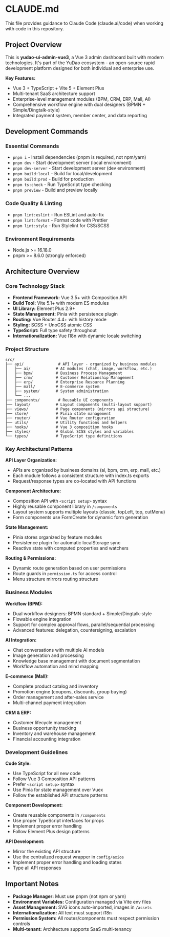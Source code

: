 # CLAUDE.md

This file provides guidance to Claude Code (claude.ai/code) when working with code in this repository.

## Project Overview

This is **yudao-ui-admin-vue3**, a Vue 3 admin dashboard built with modern technologies. It's part of the YuDao ecosystem - an open-source rapid development platform designed for both individual and enterprise use.

**Key Features:**
- Vue 3 + TypeScript + Vite 5 + Element Plus
- Multi-tenant SaaS architecture support
- Enterprise-level management modules (BPM, CRM, ERP, Mall, AI)
- Comprehensive workflow engine with dual designers (BPMN + Simple/Dingtalk-style)
- Integrated payment system, member center, and data reporting

## Development Commands

### Essential Commands
- `pnpm i` - Install dependencies (pnpm is required, not npm/yarn)
- `pnpm dev` - Start development server (local environment)
- `pnpm dev-server` - Start development server (dev environment)
- `pnpm build:local` - Build for local/development
- `pnpm build:prod` - Build for production
- `pnpm ts:check` - Run TypeScript type checking
- `pnpm preview` - Build and preview locally

### Code Quality & Linting
- `pnpm lint:eslint` - Run ESLint and auto-fix
- `pnpm lint:format` - Format code with Prettier
- `pnpm lint:style` - Run Stylelint for CSS/SCSS

### Environment Requirements
- Node.js >= 16.18.0
- pnpm >= 8.6.0 (strongly enforced)

## Architecture Overview

### Core Technology Stack
- **Frontend Framework:** Vue 3.5+ with Composition API
- **Build Tool:** Vite 5.1+ with modern ES modules
- **UI Library:** Element Plus 2.9+
- **State Management:** Pinia with persistence plugin
- **Routing:** Vue Router 4.4+ with history mode
- **Styling:** SCSS + UnoCSS atomic CSS
- **TypeScript:** Full type safety throughout
- **Internationalization:** Vue I18n with dynamic locale switching

### Project Structure

```
src/
├── api/               # API layer - organized by business modules
│   ├── ai/           # AI modules (chat, image, workflow, etc.)
│   ├── bpm/          # Business Process Management
│   ├── crm/          # Customer Relationship Management
│   ├── erp/          # Enterprise Resource Planning
│   ├── mall/         # E-commerce system
│   ├── system/       # System administration
│   └── ...
├── components/        # Reusable UI components
├── layout/           # Layout components (multi-layout support)
├── views/            # Page components (mirrors api structure)
├── store/            # Pinia state management
├── router/           # Vue Router configuration
├── utils/            # Utility functions and helpers
├── hooks/            # Vue 3 composition hooks
├── styles/           # Global SCSS styles and variables
└── types/            # TypeScript type definitions
```

### Key Architectural Patterns

**API Layer Organization:**
- APIs are organized by business domains (ai, bpm, crm, erp, mall, etc.)
- Each module follows a consistent structure with index.ts exports
- Request/response types are co-located with API functions

**Component Architecture:**
- Composition API with `<script setup>` syntax
- Highly reusable component library in `/components`
- Layout system supports multiple layouts (classic, topLeft, top, cutMenu)
- Form components use FormCreate for dynamic form generation

**State Management:**
- Pinia stores organized by feature modules
- Persistence plugin for automatic localStorage sync
- Reactive state with computed properties and watchers

**Routing & Permissions:**
- Dynamic route generation based on user permissions
- Route guards in `permission.ts` for access control
- Menu structure mirrors routing structure

### Business Modules

**Workflow (BPM):**
- Dual workflow designers: BPMN standard + Simple/Dingtalk-style
- Flowable engine integration
- Support for complex approval flows, parallel/sequential processing
- Advanced features: delegation, countersigning, escalation

**AI Integration:**
- Chat conversations with multiple AI models
- Image generation and processing
- Knowledge base management with document segmentation
- Workflow automation and mind mapping

**E-commerce (Mall):**
- Complete product catalog and inventory
- Promotion engine (coupons, discounts, group buying)
- Order management and after-sales service
- Multi-channel payment integration

**CRM & ERP:**
- Customer lifecycle management
- Business opportunity tracking
- Inventory and warehouse management
- Financial accounting integration

### Development Guidelines

**Code Style:**
- Use TypeScript for all new code
- Follow Vue 3 Composition API patterns
- Prefer `<script setup>` syntax
- Use Pinia for state management over Vuex
- Follow the established API structure patterns

**Component Development:**
- Create reusable components in `/components`
- Use proper TypeScript interfaces for props
- Implement proper error handling
- Follow Element Plus design patterns

**API Development:**
- Mirror the existing API structure
- Use the centralized request wrapper in `config/axios`
- Implement proper error handling and loading states
- Type all API responses

## Important Notes

- **Package Manager:** Must use pnpm (not npm or yarn)
- **Environment Variables:** Configuration managed via Vite env files
- **Asset Management:** SVG icons auto-imported, images in `/assets`
- **Internationalization:** All text must support i18n
- **Permission System:** All routes/components must respect permission controls
- **Multi-tenant:** Architecture supports SaaS multi-tenancy